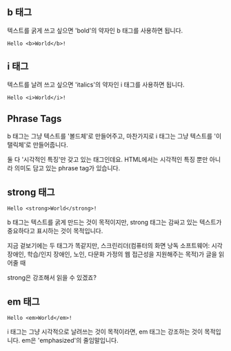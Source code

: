 ## b 태그

텍스트를 굵게 쓰고 싶으면 'bold'의 약자인 b 태그를 사용하면 됩니다.

```
Hello <b>World</b>!
```

## i 태그

텍스트를 날려 쓰고 싶으면 'italics'의 약자인 i 태그를 사용하면 됩니다.

```
Hello <i>World</i>!
```

## Phrase Tags
b 태그는 그냥 텍스트를 '볼드체'로 만들어주고, 마찬가지로 i 태그는 그냥 텍스트를 '이탤릭체'로 만들어줍니다. 
  
둘 다 '시각적인 특징'만 갖고 있는 태그인데요. HTML에서는 시각적인 특징 뿐만 아니라 의미도 담고 있는 phrase tag가 있습니다.

## strong 태그
  
```
Hello <strong>World</strong>!
```

b 태그는 텍스트를 굵게 만드는 것이 목적이지만, strong 태그는 감싸고 있는 텍스트가 중요하다고 표시하는 것이 목적입니다. 
  
지금 겉보기에는 두 태그가 똑같지만, 스크린리더(컴퓨터의 화면 낭독 소프트웨어: 시각 장애인, 학습/인지 장애인, 노인, 다문화 가정의 웹 접근성을 지원해주는 목적)가 글을 읽어줄 때 
  
strong은 강조해서 읽을 수 있겠죠?
  
## em 태그

```
Hello <em>World</em>!
```

i 태그는 그냥 시각적으로 날려쓰는 것이 목적이라면, em 태그는 강조하는 것이 목적입니다. em은 'emphasized'의 줄임말입니다.
